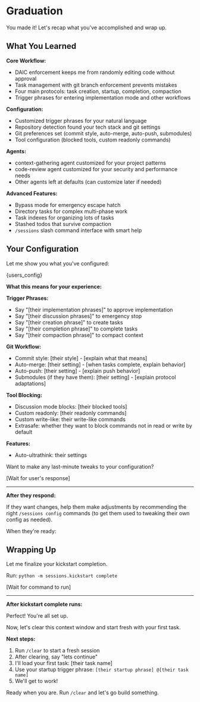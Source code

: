 # Graduation

You made it! Let's recap what you've accomplished and wrap up.

## What You Learned

**Core Workflow:**
- DAIC enforcement keeps me from randomly editing code without approval
- Task management with git branch enforcement prevents mistakes
- Four main protocols: task creation, startup, completion, compaction
- Trigger phrases for entering implementation mode and other workflows

**Configuration:**
- Customized trigger phrases for your natural language
- Repository detection found your tech stack and git settings
- Git preferences set (commit style, auto-merge, auto-push, submodules)
- Tool configuration (blocked tools, custom readonly commands)

**Agents:**
- context-gathering agent customized for your project patterns
- code-review agent customized for your security and performance needs
- Other agents left at defaults (can customize later if needed)

**Advanced Features:**
- Bypass mode for emergency escape hatch
- Directory tasks for complex multi-phase work
- Task indexes for organizing lots of tasks
- Stashed todos that survive compaction
- `/sessions` slash command interface with smart help

## Your Configuration

Let me show you what you've configured:

{users_config}

**What this means for your experience:**

**Trigger Phrases:**
- Say "[their implementation phrases]" to approve implementation
- Say "[their discussion phrases]" to emergency stop
- Say "[their creation phrase]" to create tasks
- Say "[their completion phrase]" to complete tasks
- Say "[their compaction phrase]" to compact context

**Git Workflow:**
- Commit style: [their style] - [explain what that means]
- Auto-merge: [their setting] - [when tasks complete, explain behavior]
- Auto-push: [their setting] - [explain push behavior]
- Submodules (if they have them): [their setting] - [explain protocol adaptations]

**Tool Blocking:**
- Discussion mode blocks: [their blocked tools]
- Custom readonly: [their readonly commands]
- Custom write-like: their write-like commands
- Extrasafe: whether they want to block commands not in read or write by default

**Features:**
- Auto-ultrathink: their settings

Want to make any last-minute tweaks to your configuration?

[Wait for user's response]

---

**After they respond:**

If they want changes, help them make adjustments by recommending the right `/sessions config` commands (to get them used to tweaking their own config as needed).

When they're ready:

## Wrapping Up

Let me finalize your kickstart completion.

Run: `python -m sessions.kickstart complete`

[Wait for command to run]

---

**After kickstart complete runs:**

Perfect! You're all set up.

Now, let's clear this context window and start fresh with your first task.

**Next steps:**
1. Run `/clear` to start a fresh session
2. After clearing, say "lets continue"
3. I'll load your first task: [their task name]
4. Use your startup trigger phrase: `[their startup phrase] @[their task name]`
5. We'll get to work!

Ready when you are. Run `/clear` and let's go build something.
